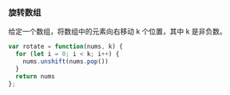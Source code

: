 ### 旋转数组
给定一个数组，将数组中的元素向右移动 k 个位置，其中 k 是非负数。
```js
var rotate = function(nums, k) {
  for (let i = 0; i < k; i++) {
    nums.unshift(nums.pop())
  }
  return nums
};
```